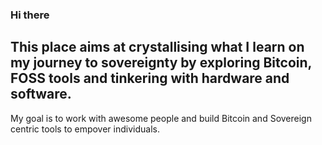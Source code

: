 ### Hi there
## This place aims at crystallising what I learn on my journey to sovereignty by exploring Bitcoin, FOSS tools and tinkering with hardware and software.

My goal is to work with awesome people and build Bitcoin and Sovereign centric tools to empover individuals.